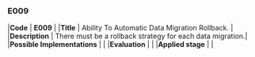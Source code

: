 ### E009

|**Code**           | **E009** |
|**Title**          | Ability To Automatic Data Migration Rollback. |
|**Description**    | There must be a rollback strategy for each data migration.|
|**Possible Implementations** | |
|**Evaluation**     | |
|**Applied stage**  | |

